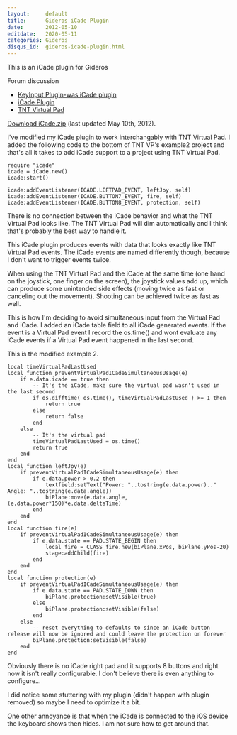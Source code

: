 ```yaml
---
layout:     default
title:      Gideros iCade Plugin
date:       2012-05-10
editdate:   2020-05-11
categories: Gideros
disqus_id:  gideros-icade-plugin.html
---
```


This is an iCade plugin for Gideros

Forum discussion

- [KeyInput Plugin-was iCade plugin](http://giderosmobile.com/forum/discussion/758/keyinput-plugin-was-icade-plugin)
- [iCade Plugin](http://giderosmobile.com/forum/discussion/741/icade-plugin)
- [TNT Virtual Pad](http://giderosmobile.com/forum/discussion/869/tnt-virtual-pad-video-preview#Item_25)

[Download iCade.zip](../blog/iCade.zip) (last updated May 10th, 2012).

I've modified my iCade plugin to work interchangably with TNT Virtual Pad. I added the following code to the bottom of TNT VP's example2 project and that's all it takes to add iCade support to a project using TNT Virtual Pad.

    require "icade"
    icade = iCade.new()
    icade:start()

    icade:addEventListener(ICADE.LEFTPAD_EVENT, leftJoy, self)
    icade:addEventListener(ICADE.BUTTON7_EVENT, fire, self)
    icade:addEventListener(ICADE.BUTTON8_EVENT, protection, self)

There is no connection between the iCade behavior and what the TNT Virtual Pad looks like. The TNT Virtual Pad will dim automatically and I think that's probably the best way to handle it.

This iCade plugin produces events with data that looks exactly like TNT Virtual Pad events.  The iCade events are named differently though, because I don't want to trigger events twice.

When using the TNT Virtual Pad and the iCade at the same time (one hand on the joystick, one finger on the screen), the joystick values add up, which can produce some unintended side effects (moving twice as fast or canceling out the movement). Shooting can be achieved twice as fast as well.

This is how I'm deciding to avoid simultaneous input from the Virtual Pad and iCade.  I added an iCade table field to all iCade generated events.  If the event is a Virtual Pad event I record the os.time() and wont evaluate any iCade events if a Virtual Pad event happened in the last second.

This is the modified example 2.

    local timeVirtualPadLastUsed
    local function preventVirtualPadICadeSimultaneousUsage(e)
        if e.data.icade == true then
            -- It's the iCade, make sure the virtual pad wasn't used in the last second
            if os.difftime( os.time(), timeVirtualPadLastUsed ) >= 1 then
                return true
            else
                return false
            end
        else
            -- It's the virtual pad
            timeVirtualPadLastUsed = os.time()
            return true
        end
    end
    local function leftJoy(e)
        if preventVirtualPadICadeSimultaneousUsage(e) then
            if e.data.power > 0.2 then
                textfield:setText("Power: "..tostring(e.data.power).." Angle: "..tostring(e.data.angle))
                biPlane:move(e.data.angle, (e.data.power*150)*e.data.deltaTime)
            end
        end
    end
    local function fire(e)
        if preventVirtualPadICadeSimultaneousUsage(e) then
            if e.data.state == PAD.STATE_BEGIN then
                local fire = CLASS_fire.new(biPlane.xPos, biPlane.yPos-20)
                stage:addChild(fire)
            end
        end
    end
    local function protection(e)
        if preventVirtualPadICadeSimultaneousUsage(e) then
            if e.data.state == PAD.STATE_DOWN then
                biPlane.protection:setVisible(true)
            else
                biPlane.protection:setVisible(false)
            end
        else
            -- reset everything to defaults to since an iCade button release will now be ignored and could leave the protection on forever
            biPlane.protection:setVisible(false)
        end
    end

Obviously there is no iCade right pad and it supports 8 buttons and right now it isn't really configurable. I don't believe there is even anything to configure...

I did notice some stuttering with my plugin (didn't happen with plugin removed) so maybe I need to optimize it a bit.

One other annoyance is that when the iCade is connected to the iOS device the keyboard shows then hides. I am not sure how to get around that.
